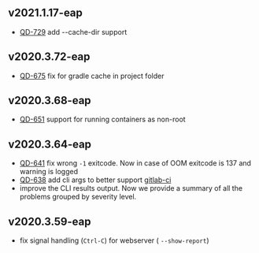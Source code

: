 [//]: # (title: Changelog)

## v2021.1.17-eap
- [QD-729](https://youtrack.jetbrains.com/issue/QD-729) add --cache-dir support

## v2020.3.72-eap
- [QD-675](https://youtrack.jetbrains.com/issue/QD-675) fix for gradle cache in project folder

## v2020.3.68-eap
- [QD-651](https://youtrack.jetbrains.com/issue/QD-651) support for running containers as non-root

## v2020.3.64-eap
- [QD-641](https://youtrack.jetbrains.com/issue/QD-641) fix wrong `-1` exitcode. Now in case of OOM exitcode is 137 and warning is logged
- [QD-638](https://youtrack.jetbrains.com/issue/QD-638) add cli args to better support [gitlab-ci](qodana-docker-readme.md#Quick+start+with+recommended+profile)
- improve the CLI results output. Now we provide a summary of all the problems grouped by severity level.

## v2020.3.59-eap
- fix signal handling (`Ctrl-C`) for webserver ( `--show-report`)